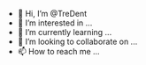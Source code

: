 - 👋 Hi, I’m @TreDent
- 👀 I’m interested in ...
- 🌱 I’m currently learning ...
- 💞️ I’m looking to collaborate on ...
- 📫 How to reach me ...

<!---
TreDent/TreDent is a ✨ special ✨ repository because its `README.md` (this file) appears on your GitHub profile.
You can click the Preview link to take a look at your changes.
--->
